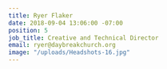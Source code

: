 ```yaml
---
title: Ryer Flaker
date: 2018-09-04 13:06:00 -07:00
position: 5
job_title: Creative and Technical Director
email: ryer@daybreakchurch.org
image: "/uploads/Headshots-16.jpg"
---
```



